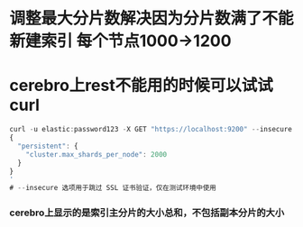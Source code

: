 # 调整最大分片数解决因为分片数满了不能新建索引 每个节点1000->1200

# cerebro上rest不能用的时候可以试试curl
```js
curl -u elastic:password123 -X GET "https://localhost:9200" --insecure -H 'Content-Type: application/json' -d'
{
  "persistent": {
    "cluster.max_shards_per_node": 2000
  }
}
'
# --insecure 选项用于跳过 SSL 证书验证，仅在测试环境中使用
```
### cerebro上显示的是索引主分片的大小总和，不包括副本分片的大小
